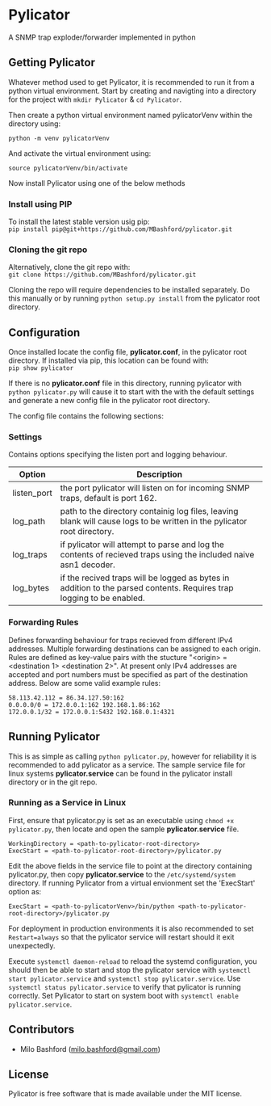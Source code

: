 # Pylicator #
A SNMP trap exploder/forwarder implemented in python

## Getting Pylicator ##
Whatever method used to get Pylicator, it is recommended to run it from a python virtual environment. Start by creating and navigting into a directory for the project with `mkdir Pylicator` & `cd Pylicator`.

Then create a python virtual environment named pylicatorVenv within the directory using:  

`python -m venv pylicatorVenv`  

And activate the virtual environment using:  

`source pylicatorVenv/bin/activate`

Now install Pylicator using one of the below methods

### Install using PIP ###
To install the latest stable version usig pip:  
`pip install pip@git+https://github.com/MBashford/pylicator.git`

### Cloning the git repo ###
Alternatively, clone the git repo with:  
`git clone https://github.com/MBashford/pylicator.git`

Cloning the repo will require dependencies to be installed separately. Do this manually or by running `python setup.py install` from the pylicator root directory.

## Configuration ##
Once installed locate the config file, **pylicator.conf**, in the pylicator root directory. If installed via pip, this location can be found with:  
`pip show pylicator`

If there is no **pylicator.conf** file in this directory, running pylicator with `python pylicator.py` will cause it to start with the with the default settings and generate a new config file in the pylicator root directory.

The config file contains the following sections:

### Settings ###
Contains options specifying the listen port and logging behaviour. 

Option | Description
-- | --
listen_port | the port pylicator will listen on for incoming SNMP traps, default is port 162.
log_path | path to the directory containig log files, leaving blank will cause logs to be written in the pylicator root directory.
log_traps | if pylicator will attempt to parse and log the contents of recieved traps using the included naive asn1 decoder.
log_bytes | if the recived traps will be logged as bytes in addition to the parsed contents. Requires trap logging to be enabled.


### Forwarding Rules ###
Defines forwarding behaviour for traps recieved from different IPv4 addresses. Multiple forwarding destinations can be assigned to each origin. Rules are defined as key-value pairs with the stucture 
"\<origin\> = \<destination 1\> \<destination 2\>". At present only IPv4 addresses are accepted and port numbers must be specified as part of the destination address. Below are some valid example rules:  
```
58.113.42.112 = 86.34.127.50:162
0.0.0.0/0 = 172.0.0.1:162 192.168.1.86:162
172.0.0.1/32 = 172.0.0.1:5432 192.168.0.1:4321
```

## Running Pylicator ##
This is as simple as calling `python pylicator.py`, however for reliability it is recommended to add pylicator as a service. The sample service file for linux systems **pylicator.service** can be found in the pylicator install directory or in the git repo. 

### Running as a Service in Linux ###
First, ensure that pylicator.py is set as an executable using `chmod +x pylicator.py`, then locate and open the sample **pylicator.service** file.
```
WorkingDirectory = <path-to-pylicator-root-directory>  
ExecStart = <path-to-pylicator-root-directory>/pylicator.py
```

Edit the above fields  in the service file to point at the directory containing pylicator.py, then copy **pylicator.service** to the `/etc/systemd/system` directory. If running Pylicator from a virtual envionment set the 'ExecStart' option as:

`ExecStart = <path-to-pylicatorVenv>/bin/python <path-to-pylicator-root-directory>/pylicator.py`  

For deployment in production environments it is also recommended to set `Restart=always` so that the pylicator service will restart should it exit unexpectedly. 

Execute `systemctl daemon-reload` to reload the systemd configuration, you should then be able to start and stop the pylicator service with `systemctl start pylicator.service` and `systemctl stop pylicator.service`. Use `systemctl status pylicator.service` to verify that pylicator is running correctly. Set Pylicator to start on system boot with `systemctl enable pylicator.service`.

## Contributors ##
- Milo Bashford (<milo.bashford@gmail.com>)

## License ##
Pylicator is free software that is made available under the MIT license.

